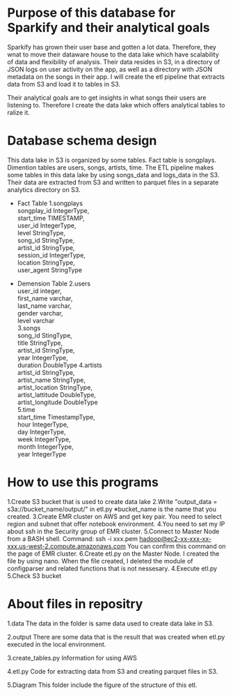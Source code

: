 Purpose of this database for Sparkify and their analytical goals
=================================================================
Sparkify has grown their user base and gotten a lot data.
Therefore, they wnat to move their dataware house to the data lake which have scalability of data and flexibility of analysis.
Their data resides in S3, in a directory of JSON logs on user activity on the app, as well as a directory with JSON metadata on the songs in their app.
I will create the etl pipeline that extracts data from S3 and load it to tables in S3.

Their analytical goals are to get insights in what songs their users are listening to.
Therefore I create the data lake which offers analytical tables to ralize it.


Database schema design 
========================
This data lake in S3 is organized by some tables. Fact table is songplays. Dimention tables are users, songs, artists, time.
The ETL pipeline makes some tables in this data lake by using songs_data and logs_data in the S3. Their data are extracted from S3 and written to parquet files in a separate analytics directory on S3.

- Fact Table
 1.songplays  
     songplay_id IntegerType,  
     start_time TIMESTAMP,  
     user_id IntegerType,  
     level StringType,  
     song_id StringType,  
     artist_id StringType,  
     session_id IntegerType,  
     location StringType,  
     user_agent StringType  
     
- Demension Table
 2.users  
     user_id integer,  
     first_name varchar,  
     last_name varchar,  
     gender varchar,  
     level varchar  
 3.songs  
     song_id StingType,  
     title StringType,  
     artist_id StringType,  
     year IntegerType,  
     duration DoubleType
 4.artists  
     artist_id StringType,  
     artist_name StringType,  
     artist_location StringType,  
     artist_lattitude DoubleType,  
     artist_longitude DoubleType  
 5.time  
     start_time TimestampType,  
     hour IntegerType,  
     day IntegerType,  
     week IntegerType,  
     month IntegerType,  
     year IntegerType  

How to use this programs
========================
1.Create S3 bucket that is used to create data lake
2.Write "output_data = s3a://bucket_name/output/" in etl.py ※bucket_name is the name that you created.
3.Create EMR cluster on AWS and get key pair. You need to select region and subnet that offer notebook environment.
4.You need to set my IP about ssh in the Security group of EMR cluster.
5.Connect to Master Node from a BASH shell. 
  Command: ssh -i xxx.pem hadoop@ec2-xx-xxx-xx-xxx.us-west-2.compute.amazonaws.com
  You can confirm this command on the page of EMR cluster.
6.Create etl.py on the Master Node. I created the file by using nano. When the file created, I deleted the module of configparser and related functions that is not nessesary.
4.Execute etl.py
5.Check S3 bucket

About files in repositry
=========================
1.data
 The data in the folder is same data used to create data lake in S3.

2.output
 There are some data that is the result that was created when etl.py executed in the local environment.

3.create_tables.py
 Information for using AWS

4.etl.py
 Code for extracting data from S3 and creating parquet files in S3.

5.Diagram
 This folder include the figure of the structure of this etl.